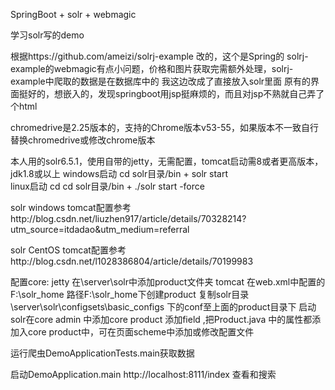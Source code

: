 SpringBoot + solr + webmagic

学习solr写的demo

根据https://github.com/ameizi/solrj-example 改的，这个是Spring的
solrj-example的webmagic有点小问题，价格和图片获取完需额外处理，solrj-example中爬取的数据是在数据库中的
我这边改成了直接放入solr里面
原有的界面挺好的，想嵌入的，发现springboot用jsp挺麻烦的，而且对jsp不熟就自己弄了个html

chromedrive是2.25版本的，支持的Chrome版本v53-55，如果版本不一致自行替换chromedrive或修改chrome版本

本人用的solr6.5.1，使用自带的jetty，无需配置，tomcat启动需8或者更高版本，jdk1.8或以上 
windows启动  cd solr目录/bin + solr start   
linux启动  cd cd solr目录/bin + ./solr start -force 

solr windows tomcat配置参考http://blog.csdn.net/liuzhen917/article/details/70328214?utm_source=itdadao&utm_medium=referral

solr CentOS tomcat配置参考http://blog.csdn.net/l1028386804/article/details/70199983

配置core:
jetty 在\server\solr中添加product文件夹
tomcat 在web.xml中配置的  <env-entry-value>F:\solr_home</env-entry-value> 路径F:\solr_home下创建product
复制solr目录\server\solr\configsets\basic_configs 下的conf至上面的product目录下
启动solr在core admin 中添加core  product
添加field ,把Product.java 中的属性都添加入core product中，可在页面scheme中添加或修改配置文件

运行爬虫DemoApplicationTests.main获取数据

启动DemoApplication.main 
http://localhost:8111/index 查看和搜索